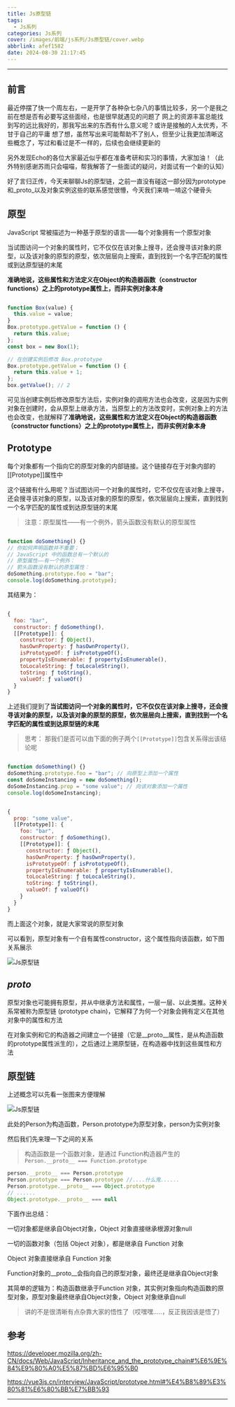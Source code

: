 ```yaml
---
title: Js原型链
tags:
  - Js系列
categories: Js系列
cover: /images/前端/js系列/Js原型链/cover.webp
abbrlink: afef1582
date: 2024-08-30 21:17:45
---
```

---

## 前言

最近停摆了快一个周左右，一是开学了各种杂七杂八的事情比较多，另一个是我之前在想是否有必要写这些面经，也是很早就遇见的问题了
网上的资源丰富总能找到写的远比我好的，那我写出来的东西有什么意义呢？或许是接触的人太优秀，不甘于自己的平庸
想了想，虽然写出来可能帮助不了别人，但至少让我更加清晰这些概念了，写过和看过是不一样的，后续也会继续更新的

另外发现Echo的各位大家最近似乎都在准备考研和实习的事情，大家加油！（此外特别感谢苏雨只会喵喵，帮我解答了一些面试的疑问，对面试有一个新的认知）

好了言归正传，今天来聊聊Js的原型链，之前一直没有碰这一部分因为prototype和_proto_以及对象实例这些的联系感觉很懵，今天我们来啃一啃这个硬骨头


## 原型

JavaScript 常被描述为一种基于原型的语言——每个对象拥有一个原型对象

当试图访问一个对象的属性时，它不仅仅在该对象上搜寻，还会搜寻该对象的原型，以及该对象的原型的原型，依次层层向上搜索，直到找到一个名字匹配的属性或到达原型链的末尾

**准确地说，这些属性和方法定义在Object的构造器函数（constructor functions）之上的prototype属性上，而非实例对象本身**

```js

function Box(value) {
  this.value = value;
}
Box.prototype.getValue = function () {
  return this.value;
};
const box = new Box(1);

// 在创建实例后修改 Box.prototype
Box.prototype.getValue = function () {
  return this.value + 1;
};
box.getValue(); // 2

```

可见当创建实例后修改原型方法后，实例对象的调用方法也会改变，这是因为实例对象在创建时，会从原型上继承方法，当原型上的方法改变时，实例对象上的方法也会改变，也就解释了**准确地说，这些属性和方法定义在Object的构造器函数（constructor functions）之上的prototype属性上，而非实例对象本身**


## Prototype

每个对象都有一个指向它的原型对象的内部链接。这个链接存在于对象内部的[[Prototype]]属性中

这个链接有什么用呢？当试图访问一个对象的属性时，它不仅仅在该对象上搜寻，还会搜寻该对象的原型，以及该对象的原型的原型，依次层层向上搜索，直到找到一个名字匹配的属性或到达原型链的末尾

> 注意：原型属性——有一个例外，箭头函数没有默认的原型属性

```js

function doSomething() {}
// 你如何声明函数并不重要；
// JavaScript 中的函数总有一个默认的
// 原型属性——有一个例外：
// 箭头函数没有默认的原型属性：
doSomething.prototype.foo = "bar";
console.log(doSomething.prototype);

```
其结果为：

```js

{
  foo: "bar",
  constructor: ƒ doSomething(),
  [[Prototype]]: {
    constructor: ƒ Object(),
    hasOwnProperty: ƒ hasOwnProperty(),
    isPrototypeOf: ƒ isPrototypeOf(),
    propertyIsEnumerable: ƒ propertyIsEnumerable(),
    toLocaleString: ƒ toLocaleString(),
    toString: ƒ toString(),
    valueOf: ƒ valueOf()
  }
}

```
上述我们提到了**当试图访问一个对象的属性时，它不仅仅在该对象上搜寻，还会搜寻该对象的原型，以及该对象的原型的原型，依次层层向上搜索，直到找到一个名字匹配的属性或到达原型链的末尾**

> 思考： 那我们是否可以由下面的例子两个` [[Prototype]] `包含关系得出该结论呢

```js

function doSomething() {}
doSomething.prototype.foo = "bar"; // 向原型上添加一个属性
const doSomeInstancing = new doSomething();
doSomeInstancing.prop = "some value"; // 向该对象添加一个属性
console.log(doSomeInstancing);


```
```js

{
  prop: "some value",
  [[Prototype]]: {
    foo: "bar",
    constructor: ƒ doSomething(),
    [[Prototype]]: {
      constructor: ƒ Object(),
      hasOwnProperty: ƒ hasOwnProperty(),
      isPrototypeOf: ƒ isPrototypeOf(),
      propertyIsEnumerable: ƒ propertyIsEnumerable(),
      toLocaleString: ƒ toLocaleString(),
      toString: ƒ toString(),
      valueOf: ƒ valueOf()
    }
  }
}

```
而上面这个对象，就是大家常说的原型对象

可以看到，原型对象有一个自有属性constructor，这个属性指向该函数，如下图关系展示

![Js原型链](/images/前端/js系列/Js原型链/1.webp)

##  _proto_

原型对象也可能拥有原型，并从中继承方法和属性，一层一层、以此类推。这种关系常被称为原型链 (prototype chain)，它解释了为何一个对象会拥有定义在其他对象中的属性和方法

在对象实例和它的构造器之间建立一个链接（它是__proto__属性，是从构造函数的prototype属性派生的），之后通过上溯原型链，在构造器中找到这些属性和方法

## 原型链

上述概念可以先看一张图来方便理解

![Js原型链](/images/前端/js系列/Js原型链/2.webp)

此处的Person为构造函数，Person.prototype为原型对象，person为实例对象

然后我们先来理一下之间的关系

> 构造函数是一个函数对象，是通过 Function构造器产生的 ` Person.__proto__ === Function.prototype `

```js
person.__proto__ === Person.prototype
Person.prototype === Person.prototype //....什么鬼......
Person.prototype.__proto__ === Object.prototype
// ......
Object.prototype.__proto__ === null
```
下面作出总结：

一切对象都是继承自Object对象，Object 对象直接继承根源对象null

一切的函数对象（包括 Object 对象），都是继承自 Function 对象

Object 对象直接继承自 Function 对象

Function对象的__proto__会指向自己的原型对象，最终还是继承自Object对象

其简单的逻辑为：构造函数继承于Function 对象，其实例对象指向构造函数的原型对象，原型对象最终继承自Object对象，Object 对象继承自null

> 讲的不是很清晰有点杂靠大家的悟性了（哎嘿嘿.....，反正我因该是悟了）

## 参考
https://developer.mozilla.org/zh-CN/docs/Web/JavaScript/Inheritance_and_the_prototype_chain#%E6%9E%84%E9%80%A0%E5%87%BD%E6%95%B0

https://vue3js.cn/interview/JavaScript/prototype.html#%E4%B8%89%E3%80%81%E6%80%BB%E7%BB%93

---